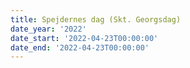 ```yaml
---
title: Spejdernes dag (Skt. Georgsdag)
date_year: '2022'
date_start: '2022-04-23T00:00:00'
date_end: '2022-04-23T00:00:00'
---
```


